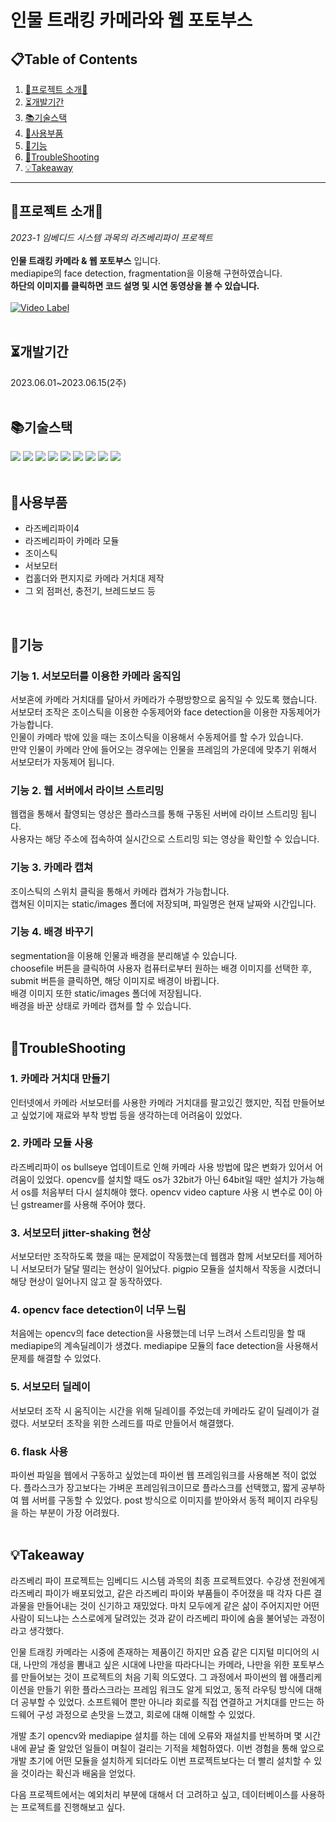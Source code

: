 # 인물 트래킹 카메라와 웹 포토부스

## 📋Table of Contents
1. [🫲프로젝트 소개🫱](#프로젝트-소개)
2. [⏳개발기간](#개발기간)
3. [📚기술스택](#기술스택)
4. [🤖사용부품](#사용부품)
5. [🔎기능](#기능)
6. [🌠TroubleShooting](#TroubleShooting)
7. [💡Takeaway](#Takeaway)

*******

## 🫲프로젝트 소개🫱
*2023-1 임베디드 시스템 과목의 라즈베리파이 프로젝트*<br/><br/>
__인물 트래킹 카메라 & 웹 포토부스__ 입니다.<br/>
mediapipe의 face detection, fragmentation을 이용해 구현하였습니다.<br/>
**하단의 이미지를 클릭하면 코드 설명 및 시연 동영상을 볼 수 있습니다. <br/>** <br/>
[![Video Label](http://img.youtube.com/vi/m6-DWYGrjWw/0.jpg)](https://youtu.be/m6-DWYGrjWw)
<br/><br/>

## ⏳개발기간
2023.06.01~2023.06.15(2주)
<br/><br/>

## 📚기술스택
<img src="https://img.shields.io/badge/RaspberryPi-A22846?style=flat&logo=RaspberryPi&logoColor=white"/> <img src="https://img.shields.io/badge/Python-3776AB?style=flat&logo=Python&logoColor=white"/>
<img src="https://img.shields.io/badge/OpenCV-5C3EE8?style=flat&logo=OpenCV&logoColor=white"/>
<img src="https://img.shields.io/badge/MediaPipe-4285F4?style=flat&logo=Google&logoColor=white"/>
<img src="https://img.shields.io/badge/Flask-000000?style=flat&logo=Flask&logoColor=white"/>
<img src="https://img.shields.io/badge/HTML5-E34F26?style=flat&logo=HTML5&logoColor=white"/>
<img src="https://img.shields.io/badge/CSS3-1572B6?style=flat&logo=CSS3&logoColor=white"/>
<img src="https://img.shields.io/badge/VSCode-007ACC?style=flat&logo=VisualStudioCode&logoColor=white"/>
<img src="https://img.shields.io/badge/GitHub-181717?style=flat&logo=GitHub&logoColor=white"/>
<br/><br/>

## 🤖사용부품
* 라즈베리파이4
* 라즈베리파이 카메라 모듈
* 조이스틱
* 서보모터
* 컵홀더와 편지지로 카메라 거치대 제작
* 그 외 점퍼선, 충전기, 브레드보드 등
<br/>

## 🔎기능

### 기능 1. 서보모터를 이용한 카메라 움직임<br/>
서보혼에 카메라 거치대를 달아서 카메라가 수평방향으로 움직일 수 있도록 했습니다.<br/>
서보모터 조작은 조이스틱을 이용한 수동제어와 face detection을 이용한 자동제어가 가능합니다.<br/>
인물이 카메라 밖에 있을 때는 조이스틱을 이용해서 수동제어를 할 수가 있습니다.<br/>
만약 인물이 카메라 안에 들어오는 경우에는 인물을 프레임의 가운데에 맞추기 위해서 서보모터가 자동제어 됩니다.<br/>

### 기능 2. 웹 서버에서 라이브 스트리밍<br/>
웹캡을 통해서 촬영되는 영상은 플라스크를 통해 구동된 서버에 라이브 스트리밍 됩니다.<br/>
사용자는 해당 주소에 접속하여 실시간으로 스트리밍 되는 영상을 확인할 수 있습니다.<br/>

### 기능 3. 카메라 캡쳐<br/>
조이스틱의 스위치 클릭을 통해서 카메라 캡쳐가 가능합니다.<br/>
캡쳐된 이미지는 static/images 폴더에 저장되며, 파일명은 현재 날짜와 시간입니다.<br/>

### 기능 4. 배경 바꾸기<br/>
segmentation을 이용해 인물과 배경을 분리해낼 수 있습니다.<br/>
choosefile 버튼을 클릭하여 사용자 컴퓨터로부터 원하는 배경 이미지를 선택한 후, submit 버튼을 클릭하면, 해당 이미지로 배경이 바뀝니다.<br/>
배경 이미지 또한 static/images 폴더에 저장됩니다.<br/>
배경을 바꾼 상태로 카메라 캡쳐를 할 수 있습니다.<br/><br/>

## 🌠TroubleShooting

### 1.	카메라 거치대 만들기
인터넷에서 카메라 서보모터를 사용한 카메라 거치대를 팔고있긴 했지만, 직접 만들어보고 싶었기에 재료와 부착 방법 등을 생각하는데 어려움이 있었다.

### 2.	카메라 모듈 사용
라즈베리파이 os bullseye 업데이트로 인해 카메라 사용 방법에 많은 변화가 있어서 어려움이 있었다.
opencv를 설치할 때도 os가 32bit가 아닌 64bit일 때만 설치가 가능해서 os를 처음부터 다시 설치해야 했다.
opencv video capture 사용 시 변수로 0이 아닌 gstreamer를 사용해 주어야 했다.

### 3.	서보모터 jitter-shaking 현상
서보모터만 조작하도록 했을 때는 문제없이 작동했는데 웹캠과 함께 서보모터를 제어하니 서보모터가 달달 떨리는 현상이 일어났다. pigpio 모듈을 설치해서 작동을 시켰더니 해당 현상이 일어나지 않고 잘 동작하였다.

### 4.	opencv face detection이 너무 느림
처음에는 opencv의 face detection을 사용했는데 너무 느려서 스트리밍을 할 때 mediapipe의 계속딜레이가 생겼다. mediapipe 모듈의 face detection을 사용해서 문제를 해결할 수 있었다.

### 5.	서보모터 딜레이
서보모터 조작 시 움직이는 시간을 위해 딜레이를 주었는데 카메라도 같이 딜레이가 걸렸다. 서보모터 조작을 위한 스레드를 따로 만들어서 해결했다.


### 6.	flask 사용
파이썬 파일을 웹에서 구동하고 싶었는데 파이썬 웹 프레임워크를 사용해본 적이 없었다. 플라스크가 장고보다는 가벼운 프레임워크이므로 플라스크를 선택했고, 짧게 공부하여 웹 서버를 구동할 수 있었다. 
post 방식으로 이미지를 받아와서 동적 페이지 라우팅을 하는 부분이 가장 어려웠다.<br/><br/>


## 💡Takeaway
<p>라즈베리 파이 프로젝트는 임베디드 시스템 과목의 최종 프로젝트였다. 수강생 전원에게 라즈베리 파이가 배포되었고, 같은 라즈베리 파이와 부품들이 주어졌을 때 각자 다른 결과물을 만들어내는 것이 신기하고 재밌었다.
마치 모두에게 같은 삶이 주어지지만 어떤 사람이 되느냐는 스스로에게 달려있는 것과 같이 라즈베리 파이에 숨을 불어넣는 과정이라고 생각했다.</p>
<p>인물 트래킹 카메라는 시중에 존재하는 제품이긴 하지만 요즘 같은 디지털 미디어의 시대, 나만의 개성을 뽐내고 싶은 시대에 나만을 따라다니는 카메라, 나만을 위한 포토부스를 만들어보는 것이 프로젝트의 처음 기획 의도였다.
그 과정에서 파이썬의 웹 애플리케이션을 만들기 위한 플라스크라는 프레임 워크도 알게 되었고, 동적 라우팅 방식에 대해 더 공부할 수 있었다. 소프트웨어 뿐만 아니라 회로를 직접 연결하고 거치대를 만드는 하드웨어 구성 과정으로 손맛을 느꼈고, 회로에 대해 이해할 수 있었다.</p>
<p>개발 초기 opencv와 mediapipe 설치를 하는 데에 오류와 재설치를 반복하며 몇 시간 내에 끝날 줄 알았던 일들이 며칠이 걸리는 기적을 체험하였다.
이번 경험을 통해 앞으로 개발 초기에 어떤 모듈을 설치하게 되더라도 이번 프로젝트보다는 더 빨리 설치할 수 있을 것이라는 확신과 배움을 얻었다.</p>
다음 프로젝트에서는 예외처리 부분에 대해서 더 고려하고 싶고, 데이터베이스를 사용하는 프로젝트를 진행해보고 싶다.

